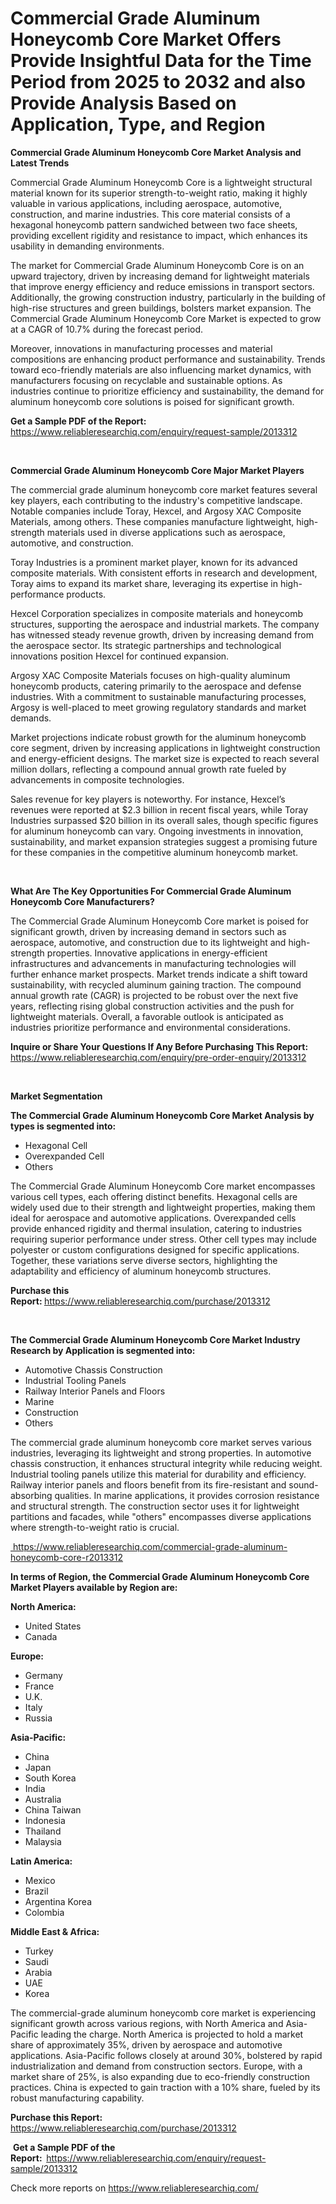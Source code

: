 <p><h1>Commercial Grade Aluminum Honeycomb Core Market Offers Provide Insightful Data for the Time Period from 2025 to 2032 and also Provide Analysis Based on Application, Type, and Region</h1></p><p><strong>Commercial Grade Aluminum Honeycomb Core Market Analysis and Latest Trends</strong></p>
<p><p>Commercial Grade Aluminum Honeycomb Core is a lightweight structural material known for its superior strength-to-weight ratio, making it highly valuable in various applications, including aerospace, automotive, construction, and marine industries. This core material consists of a hexagonal honeycomb pattern sandwiched between two face sheets, providing excellent rigidity and resistance to impact, which enhances its usability in demanding environments.</p><p>The market for Commercial Grade Aluminum Honeycomb Core is on an upward trajectory, driven by increasing demand for lightweight materials that improve energy efficiency and reduce emissions in transport sectors. Additionally, the growing construction industry, particularly in the building of high-rise structures and green buildings, bolsters market expansion. The Commercial Grade Aluminum Honeycomb Core Market is expected to grow at a CAGR of 10.7% during the forecast period. </p><p>Moreover, innovations in manufacturing processes and material compositions are enhancing product performance and sustainability. Trends toward eco-friendly materials are also influencing market dynamics, with manufacturers focusing on recyclable and sustainable options. As industries continue to prioritize efficiency and sustainability, the demand for aluminum honeycomb core solutions is poised for significant growth.</p></p>
<p><strong>Get a Sample PDF of the Report:&nbsp;</strong> <a href="https://www.reliableresearchiq.com/enquiry/request-sample/2013312?utm_campaign=1129&utm_medium=2&utm_source=Github&utm_content=ia&utm_term=05022025&utm_id=commercial-grade-aluminum-honeycomb-core">https://www.reliableresearchiq.com/enquiry/request-sample/2013312</a></p>
<p>&nbsp;</p>
<p><strong>Commercial Grade Aluminum Honeycomb Core Major Market Players</strong></p>
<p><p>The commercial grade aluminum honeycomb core market features several key players, each contributing to the industry's competitive landscape. Notable companies include Toray, Hexcel, and Argosy XAC Composite Materials, among others. These companies manufacture lightweight, high-strength materials used in diverse applications such as aerospace, automotive, and construction.</p><p>Toray Industries is a prominent market player, known for its advanced composite materials. With consistent efforts in research and development, Toray aims to expand its market share, leveraging its expertise in high-performance products.</p><p>Hexcel Corporation specializes in composite materials and honeycomb structures, supporting the aerospace and industrial markets. The company has witnessed steady revenue growth, driven by increasing demand from the aerospace sector. Its strategic partnerships and technological innovations position Hexcel for continued expansion.</p><p>Argosy XAC Composite Materials focuses on high-quality aluminum honeycomb products, catering primarily to the aerospace and defense industries. With a commitment to sustainable manufacturing processes, Argosy is well-placed to meet growing regulatory standards and market demands.</p><p>Market projections indicate robust growth for the aluminum honeycomb core segment, driven by increasing applications in lightweight construction and energy-efficient designs. The market size is expected to reach several million dollars, reflecting a compound annual growth rate fueled by advancements in composite technologies.</p><p>Sales revenue for key players is noteworthy. For instance, Hexcel’s revenues were reported at $2.3 billion in recent fiscal years, while Toray Industries surpassed $20 billion in its overall sales, though specific figures for aluminum honeycomb can vary. Ongoing investments in innovation, sustainability, and market expansion strategies suggest a promising future for these companies in the competitive aluminum honeycomb market.</p></p>
<p>&nbsp;</p>
<p><strong>What Are The Key Opportunities For Commercial Grade Aluminum Honeycomb Core Manufacturers?</strong></p>
<p><p>The Commercial Grade Aluminum Honeycomb Core market is poised for significant growth, driven by increasing demand in sectors such as aerospace, automotive, and construction due to its lightweight and high-strength properties. Innovative applications in energy-efficient infrastructures and advancements in manufacturing technologies will further enhance market prospects. Market trends indicate a shift toward sustainability, with recycled aluminum gaining traction. The compound annual growth rate (CAGR) is projected to be robust over the next five years, reflecting rising global construction activities and the push for lightweight materials. Overall, a favorable outlook is anticipated as industries prioritize performance and environmental considerations.</p></p>
<p><strong>Inquire or Share Your Questions If Any Before Purchasing This Report:</strong> <a href="https://www.reliableresearchiq.com/enquiry/pre-order-enquiry/2013312?utm_campaign=1129&utm_medium=2&utm_source=Github&utm_content=ia&utm_term=05022025&utm_id=commercial-grade-aluminum-honeycomb-core">https://www.reliableresearchiq.com/enquiry/pre-order-enquiry/2013312</a></p>
<p>&nbsp;</p>
<p><strong>Market Segmentation</strong></p>
<p><strong>The Commercial Grade Aluminum Honeycomb Core Market Analysis by types is segmented into:</strong></p>
<p><ul><li>Hexagonal Cell</li><li>Overexpanded Cell</li><li>Others</li></ul></p>
<p><p>The Commercial Grade Aluminum Honeycomb Core market encompasses various cell types, each offering distinct benefits. Hexagonal cells are widely used due to their strength and lightweight properties, making them ideal for aerospace and automotive applications. Overexpanded cells provide enhanced rigidity and thermal insulation, catering to industries requiring superior performance under stress. Other cell types may include polyester or custom configurations designed for specific applications. Together, these variations serve diverse sectors, highlighting the adaptability and efficiency of aluminum honeycomb structures.</p></p>
<p><strong>Purchase this Report:&nbsp;</strong><a href="https://www.reliableresearchiq.com/purchase/2013312?utm_campaign=1129&utm_medium=2&utm_source=Github&utm_content=ia&utm_term=05022025&utm_id=commercial-grade-aluminum-honeycomb-core">https://www.reliableresearchiq.com/purchase/2013312</a></p>
<p>&nbsp;</p>
<p><strong>The Commercial Grade Aluminum Honeycomb Core Market Industry Research by Application is segmented into:</strong></p>
<p><ul><li>Automotive Chassis Construction</li><li>Industrial Tooling Panels</li><li>Railway Interior Panels and Floors</li><li>Marine</li><li>Construction</li><li>Others</li></ul></p>
<p><p>The commercial grade aluminum honeycomb core market serves various industries, leveraging its lightweight and strong properties. In automotive chassis construction, it enhances structural integrity while reducing weight. Industrial tooling panels utilize this material for durability and efficiency. Railway interior panels and floors benefit from its fire-resistant and sound-absorbing qualities. In marine applications, it provides corrosion resistance and structural strength. The construction sector uses it for lightweight partitions and facades, while "others" encompasses diverse applications where strength-to-weight ratio is crucial.</p></p>
<p><a href="https://www.reliableresearchiq.com/commercial-grade-aluminum-honeycomb-core-r2013312?utm_campaign=1129&utm_medium=2&utm_source=Github&utm_content=ia&utm_term=05022025&utm_id=commercial-grade-aluminum-honeycomb-core">&nbsp;https://www.reliableresearchiq.com/commercial-grade-aluminum-honeycomb-core-r2013312</a></p>
<p><strong>In terms of Region, the Commercial Grade Aluminum Honeycomb Core Market Players available by Region are:</strong></p>
<p>
    <p> <strong> North America: </strong>
        <ul>
            <li>United States</li>
            <li>Canada</li>
        </ul>
        </p> 
    <p> <strong> Europe: </strong>
        <ul>
            <li>Germany</li>
            <li>France</li>
            <li>U.K.</li>
            <li>Italy</li>
            <li>Russia</li>
        </ul>
        </p> 
    <p> <strong> Asia-Pacific: </strong>
        <ul>
            <li>China</li>
            <li>Japan</li>
            <li>South Korea</li>
            <li>India</li>
            <li>Australia</li>
            <li>China Taiwan</li>
            <li>Indonesia</li>
            <li>Thailand</li>
            <li>Malaysia</li>
        </ul>
        </p> 
    <p> <strong> Latin America: </strong>
        <ul>
            <li>Mexico</li>
            <li>Brazil</li>
            <li>Argentina Korea</li>
            <li>Colombia</li>
        </ul>
        </p> 
    <p> <strong> Middle East & Africa: </strong>
        <ul>
            <li>Turkey</li>
            <li>Saudi</li>
            <li>Arabia</li>
            <li>UAE</li>
            <li>Korea</li>
        </ul>
    </p>
    </p>
<p><p>The commercial-grade aluminum honeycomb core market is experiencing significant growth across various regions, with North America and Asia-Pacific leading the charge. North America is projected to hold a market share of approximately 35%, driven by aerospace and automotive applications. Asia-Pacific follows closely at around 30%, bolstered by rapid industrialization and demand from construction sectors. Europe, with a market share of 25%, is also expanding due to eco-friendly construction practices. China is expected to gain traction with a 10% share, fueled by its robust manufacturing capability.</p></p>
<p><strong>Purchase this Report: </strong><a href="https://www.reliableresearchiq.com/purchase/2013312?utm_campaign=1129&utm_medium=2&utm_source=Github&utm_content=ia&utm_term=05022025&utm_id=commercial-grade-aluminum-honeycomb-core">https://www.reliableresearchiq.com/purchase/2013312</a></p>
<p>&nbsp;<strong>Get a Sample PDF of the Report:&nbsp;&nbsp;</strong><a href="https://www.reliableresearchiq.com/enquiry/request-sample/2013312?utm_campaign=1129&utm_medium=2&utm_source=Github&utm_content=ia&utm_term=05022025&utm_id=commercial-grade-aluminum-honeycomb-core">https://www.reliableresearchiq.com/enquiry/request-sample/2013312</a></p>
<p><strong></strong></p>
<p>Check more reports on <a href="https://www.reliableresearchiq.com/?utm_campaign=1129&utm_medium=2&utm_source=Github&utm_content=ia&utm_term=05022025&utm_id=commercial-grade-aluminum-honeycomb-core">https://www.reliableresearchiq.com/</a></p>